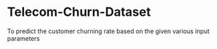 # Telecom-Churn-Dataset
To predict the customer churning rate based on the given various input parameters
